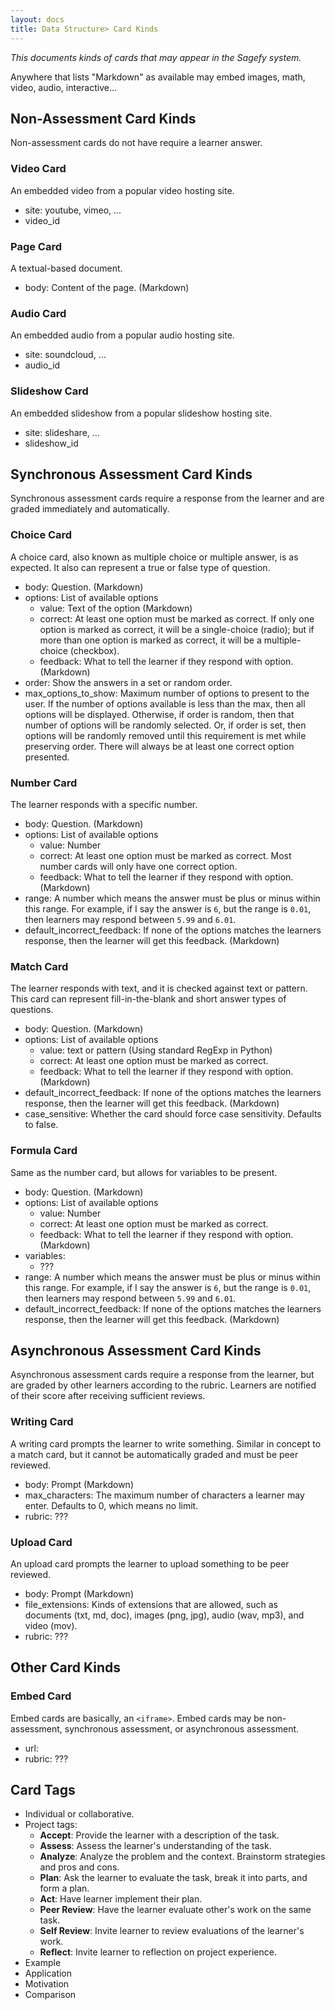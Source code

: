 ```yaml
---
layout: docs
title: Data Structure> Card Kinds
---
```


_This documents kinds of cards that may appear in the Sagefy system._

Anywhere that lists "Markdown" as available may embed images, math, video, audio, interactive...

Non-Assessment Card Kinds
-------------------------

Non-assessment cards do not have require a learner answer.

### Video Card

An embedded video from a popular video hosting site.

- site: youtube, vimeo, ...
- video_id

### Page Card

A textual-based document.

- body: Content of the page. (Markdown)

### Audio Card

An embedded audio from a popular audio hosting site.

- site: soundcloud, ...
- audio_id

### Slideshow Card

An embedded slideshow from a popular slideshow hosting site.

- site: slideshare, ...
- slideshow_id

Synchronous Assessment Card Kinds
---------------------------------

Synchronous assessment cards require a response from the learner and are graded immediately and automatically.

### Choice Card

A choice card, also known as multiple choice or multiple answer, is as expected. It also can represent a true or false type of question.

- body: Question. (Markdown)
- options: List of available options
    - value: Text of the option (Markdown)
    - correct: At least one option must be marked as correct. If only one option is marked as correct, it will be a single-choice (radio); but if more than one option is marked as correct, it will be a multiple-choice (checkbox).
    - feedback: What to tell the learner if they respond with option. (Markdown)
- order: Show the answers in a set or random order.
- max_options_to_show: Maximum number of options to present to the user. If the number of options available is less than the max, then all options will be displayed. Otherwise, if order is random, then that number of options will be randomly selected. Or, if order is set, then options will be randomly removed until this requirement is met while preserving order. There will always be at least one correct option presented.

### Number Card

The learner responds with a specific number.

- body: Question. (Markdown)
- options: List of available options
    - value: Number
    - correct: At least one option must be marked as correct. Most number cards will only have one correct option.
    - feedback: What to tell the learner if they respond with option. (Markdown)
- range: A number which means the answer must be plus or minus within this range. For example, if I say the answer is `6`, but the range is `0.01`, then learners may respond between `5.99` and `6.01`.
- default_incorrect_feedback: If none of the options matches the learners response, then the learner will get this feedback. (Markdown)

### Match Card

The learner responds with text, and it is checked against text or pattern. This card can represent fill-in-the-blank and short answer types of questions.

- body: Question. (Markdown)
- options: List of available options
    - value: text or pattern (Using standard RegExp in Python)
    - correct: At least one option must be marked as correct.
    - feedback: What to tell the learner if they respond with option. (Markdown)
- default_incorrect_feedback: If none of the options matches the learners response, then the learner will get this feedback. (Markdown)
- case_sensitive: Whether the card should force case sensitivity. Defaults to false.

### Formula Card

Same as the number card, but allows for variables to be present.

- body: Question. (Markdown)
- options: List of available options
    - value: Number
    - correct: At least one option must be marked as correct.
    - feedback: What to tell the learner if they respond with option. (Markdown)
- variables:
    - ???
- range: A number which means the answer must be plus or minus within this range. For example, if I say the answer is `6`, but the range is `0.01`, then learners may respond between `5.99` and `6.01`.
- default_incorrect_feedback: If none of the options matches the learners response, then the learner will get this feedback. (Markdown)

Asynchronous Assessment Card Kinds
----------------------------------

Asynchronous assessment cards require a response from the learner, but are graded by other learners according to the rubric. Learners are notified of their score after receiving sufficient reviews.

### Writing Card

A writing card prompts the learner to write something. Similar in concept to a match card, but it cannot be automatically graded and must be peer reviewed.

- body: Prompt (Markdown)
- max_characters: The maximum number of characters a learner may enter. Defaults to 0, which means no limit.
- rubric: ???

### Upload Card

An upload card prompts the learner to upload something to be peer reviewed.

- body: Prompt (Markdown)
- file_extensions: Kinds of extensions that are allowed, such as documents (txt, md, doc), images (png, jpg), audio (wav, mp3), and video (mov).
- rubric: ???

Other Card Kinds
----------------

### Embed Card

Embed cards are basically, an `<iframe>`. Embed cards may be non-assessment, synchronous assessment, or asynchronous assessment.

- url:
- rubric: ???

Card Tags
---------

- Individual or collaborative.
- Project tags:
    - **Accept**: Provide the learner with a description of the task.
    - **Assess**: Assess the learner's understanding of the task.
    - **Analyze**: Analyze the problem and the context. Brainstorm strategies and pros and cons.
    - **Plan**: Ask the learner to evaluate the task, break it into parts, and form a plan.
    - **Act**: Have learner implement their plan.
    - **Peer Review**: Have the learner evaluate other's work on the same task.
    - **Self Review**: Invite learner to review evaluations of the learner's work.
    - **Reflect**: Invite learner to reflection on project experience.
- Example
- Application
- Motivation
- Comparison
